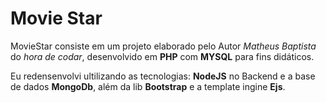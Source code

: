 # Movie Star

MovieStar consiste em um projeto elaborado pelo Autor *Matheus Baptista* do *hora de codar*, desenvolvido em **PHP** com **MYSQL** para fins didáticos.

Eu redensenvolvi ultilizando as tecnologias: **NodeJS** no Backend e a base de dados **MongoDb**, além da lib **Bootstrap** e a template ingine **Ejs**.
